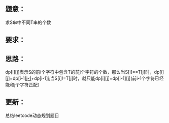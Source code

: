 ## 题意：
求S串中不同T串的个数

## 要求：


## 思路：
dp[i][j]表示S的前i个字符中包含T的前j个字符的个数，那么当S[i]==T[j]时，dp[i][j]=dp[i-1][j-1](前i-1个字符中匹配j-1个字符)+dp[i-1][j](前i-1个字符已经能和j个字符匹配);当S[i]!=T[j]时，就只能dp[i][j]=dp[i-1][j](前i-1个字符已经能和j个字符匹配）

## 更新：
总结leetcode动态规划题目

